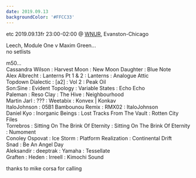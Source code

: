 ```yaml
---
date: 2019.09.13
backgroundColor: '#FFCC33'
---
```


etc 2019.09.13fr 23:00-02:00 @ [WNUR](http://www.wnur.org/), Evanston-Chicago  

Leech, Module One v Maxim Green...  
no setlists  

m50...  
Cassandra Wilson : Harvest Moon : New Moon Daughter : Blue Note  
Alex Albrecht : Lanterns Pt 1 & 2 : Lanterns : Analogue Attic  
Topdown Dialectic : \[a2\] : Vol 2 : Peak Oil  
Son:Sine : Evident Topology : Variable States : Echo Echo  
Paleman : Reso Clay : The Hive : Neighbourhood  
Martin Jarl : ??? : Weetabix : Konvex | Konkav  
ItaloJohnson : 05B1 Bambounou Remix : RMX02 : ItaloJohnson  
Daniel Kyo : Inorganic Beings : Lost Tracks From The Vault : Rotten City Files  
Torrebros : Sitting On The Brink Of Eternity : Sitting On The Brink Of Eternity : Numoment  
Conoley Ospovat : Ice Storm : Platform Realization : Continental Drift  
Snad : Be An Angel Day  
Aleksandir : deeptrak : Yamaha : Tessellate  
Graften : Heden : Irreell : Kimochi Sound  

thanks to mike corsa for calling